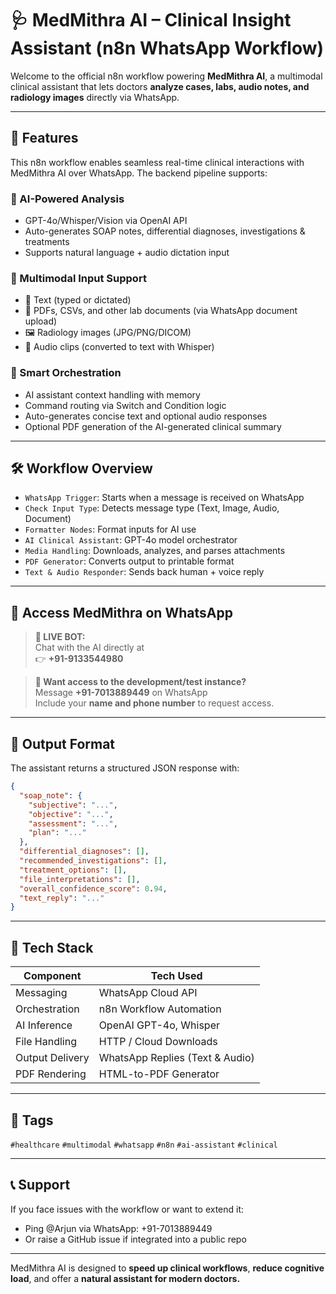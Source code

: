 
# 🩺 MedMithra AI – Clinical Insight Assistant (n8n WhatsApp Workflow)

Welcome to the official n8n workflow powering **MedMithra AI**, a multimodal clinical assistant that lets doctors **analyze cases, labs, audio notes, and radiology images** directly via WhatsApp.

---

## 🚀 Features

This n8n workflow enables seamless real-time clinical interactions with MedMithra AI over WhatsApp. The backend pipeline supports:

### 🧠 AI-Powered Analysis
- GPT-4o/Whisper/Vision via OpenAI API
- Auto-generates SOAP notes, differential diagnoses, investigations & treatments
- Supports natural language + audio dictation input

### 📎 Multimodal Input Support
- 📝 Text (typed or dictated)
- 📄 PDFs, CSVs, and other lab documents (via WhatsApp document upload)
- 🖼️ Radiology images (JPG/PNG/DICOM)
- 🎤 Audio clips (converted to text with Whisper)

### 🔄 Smart Orchestration
- AI assistant context handling with memory
- Command routing via Switch and Condition logic
- Auto-generates concise text and optional audio responses
- Optional PDF generation of the AI-generated clinical summary

---

## 🛠️ Workflow Overview

- `WhatsApp Trigger`: Starts when a message is received on WhatsApp
- `Check Input Type`: Detects message type (Text, Image, Audio, Document)
- `Formatter Nodes`: Format inputs for AI use
- `AI Clinical Assistant`: GPT-4o model orchestrator
- `Media Handling`: Downloads, analyzes, and parses attachments
- `PDF Generator`: Converts output to printable format
- `Text & Audio Responder`: Sends back human + voice reply

---

## 📱 Access MedMithra on WhatsApp

> **🔵 LIVE BOT:**  
Chat with the AI directly at  
👉 **+91-9133544980**

> **🔐 Want access to the development/test instance?**  
Message **+91-7013889449** on WhatsApp  
Include your **name and phone number** to request access.

---

## 🧾 Output Format

The assistant returns a structured JSON response with:
```json
{
  "soap_note": {
    "subjective": "...",
    "objective": "...",
    "assessment": "...",
    "plan": "..."
  },
  "differential_diagnoses": [],
  "recommended_investigations": [],
  "treatment_options": [],
  "file_interpretations": [],
  "overall_confidence_score": 0.94,
  "text_reply": "..."
}
```

---

## 🧩 Tech Stack

| Component        | Tech Used               |
|------------------|-------------------------|
| Messaging        | WhatsApp Cloud API      |
| Orchestration    | n8n Workflow Automation |
| AI Inference     | OpenAI GPT-4o, Whisper  |
| File Handling    | HTTP / Cloud Downloads  |
| Output Delivery  | WhatsApp Replies (Text & Audio) |
| PDF Rendering    | HTML-to-PDF Generator   |

---

## 📎 Tags

`#healthcare` `#multimodal` `#whatsapp` `#n8n` `#ai-assistant` `#clinical`

---

## 📞 Support

If you face issues with the workflow or want to extend it:
- Ping @Arjun via WhatsApp: +91-7013889449
- Or raise a GitHub issue if integrated into a public repo

---

MedMithra AI is designed to **speed up clinical workflows**, **reduce cognitive load**, and offer a **natural assistant for modern doctors.**
